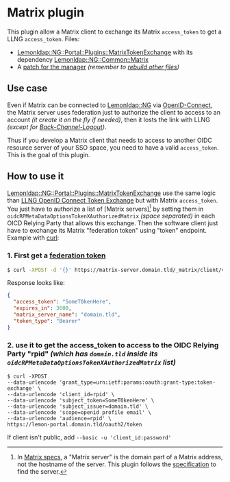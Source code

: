 # Matrix plugin

This plugin allow a Matrix client to exchange its Matrix `access_token` to
get a LLNG `access_token`. Files:

- [Lemonldap::NG::Portal::Plugins::MatrixTokenExchange](./MatrixTokenExchange.pm) with its dependency [Lemonldap::NG::Common::Matrix](./Matrix.pm)
- A [patch for the manager](./manager.patch) _(remember to [rebuild other files](../UpdateManager.md))_

## Use case

Even if Matrix can be connected to [Lemonldap::NG](https://lemonldap-ng.org)
via [OpenID-Connect](https://lemonldap-ng.org/documentation/latest/applications/matrix.html),
the Matrix server uses federation just to authorize the client to access to an account _(it create it on the fly if needed)_,
then it losts the link with LLNG _(except for [Back-Channel-Logout](https://openid.net/specs/openid-connect-backchannel-1_0.html))_.

Thus if you develop a Matrix client that needs to access to another OIDC resource server of your SSO space,
you need to have a valid `access_token`. This is the goal of this plugin.

## How to use it

[Lemonldap::NG::Portal::Plugins::MatrixTokenExchange](./MatrixTokenExchange.pm)
use the same logic than [LLNG OpenID Connect Token Exchange](https://lemonldap-ng.org/documentation/latest/oidctokenexchange)
but with Matrix `access_token`. You just have to authorize a list of [Matrix servers][^1] by setting them in
`oidcRPMetaDataOptionsTokenXAuthorizedMatrix` _(space separated)_ in each OICD Relying Party
that allows this exchange. Then the software client just have to exchange its
Matrix "federation token" using "token" endpoint. Example with [curl](https://manpages.debian.org/unstable/curl/curl.1.en.html):

### 1. First get a [federation token](https://spec.matrix.org/v1.14/client-server-api/#openid)
```sh
$ curl -XPOST -d '{}' https://matrix-server.domain.tld/_matrix/client/v3/user/@user:domain.tld/openid/request_token
```
Response looks like:
```json
{
  "access_token": "SomeT0kenHere",
  "expires_in": 3600,
  "matrix_server_name": "domain.tld", 
  "token_type": "Bearer"
}
```

### 2. use it to get the access_token to access to the OIDC Relying Party "rpid" _(which has `domain.tld` inside its `oidcRPMetaDataOptionsTokenXAuthorizedMatrix` list)_
```shell
$ curl -XPOST
--data-urlencode 'grant_type=urn:ietf:params:oauth:grant-type:token-exchange' \
--data-urlencode 'client_id=rpid' \
--data-urlencode 'subject_token=SomeT0kenHere' \
--data-urlencode 'subject_issuer=domain.tld' \
--data-urlencode 'scope=openid profile email' \
--data-urlencode 'audience=rpid' \
https://lemon-portal.domain.tld/oauth2/token
```

If client isn't public, add `--basic -u 'client_id:password'`

[^1]: In [Matrix specs](https://spec.matrix.org/latest/), a "Matrix server" is the domain part of a Matrix address, not the hostname of the server.
This plugin follows the [specification](https://spec.matrix.org/v1.14/server-server-api/#server-discovery) to find the server.
